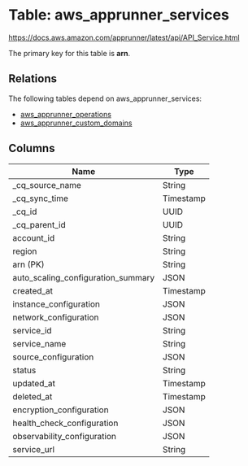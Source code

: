 # Table: aws_apprunner_services

https://docs.aws.amazon.com/apprunner/latest/api/API_Service.html

The primary key for this table is **arn**.

## Relations
The following tables depend on aws_apprunner_services:
  - [aws_apprunner_operations](aws_apprunner_operations.md)
  - [aws_apprunner_custom_domains](aws_apprunner_custom_domains.md)

## Columns
| Name          | Type          |
| ------------- | ------------- |
|_cq_source_name|String|
|_cq_sync_time|Timestamp|
|_cq_id|UUID|
|_cq_parent_id|UUID|
|account_id|String|
|region|String|
|arn (PK)|String|
|auto_scaling_configuration_summary|JSON|
|created_at|Timestamp|
|instance_configuration|JSON|
|network_configuration|JSON|
|service_id|String|
|service_name|String|
|source_configuration|JSON|
|status|String|
|updated_at|Timestamp|
|deleted_at|Timestamp|
|encryption_configuration|JSON|
|health_check_configuration|JSON|
|observability_configuration|JSON|
|service_url|String|
